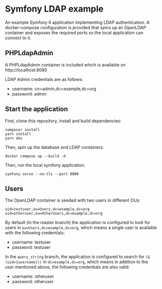 # Symfony LDAP example

An example Symfony 6 application implementing LDAP authentication. A docker-compose configuration is provided that spins up an OpenLDAP container and exposes the required ports so the local application can connect to it.

## PHPLdapAdmin

A PHPLdapAdmin container is included which is available on http://localhost:8080

LDAP Admin credentials are as follows:

- username: cn=admin,dc=example,dc=org
- password: admin

## Start the application

First, clone this repository, install and build dependencies:

```
composer install
yarn install
yarn dev
```

Then, spin up the database and LDAP containers:

```
docker compose up --build -d
```

Then, run the local symfony application:

```
symfony serve --no-tls --port 8000
```

## Users

The OpenLDAP container is seeded with two users in different OUs:

```
uid=testuser,ou=Users,dc=example,dc=org
uid=otheruser,ou=OtherUsers,dc=example,dc=org
```

By default (in the master branch) the application is configured to look for users in `ou=Users,dc=example,dc=org`, which means a single user is available with the following credentials:

- username: testuser
- password: testuser

In the `query_string` branch, the application is configured to search for `(&(uid={username}))` in `dc=example,dc=org`, which means in addition to the user mentioned above, the following credentials are also valid:

- username: otheruser
- password: otheruser
